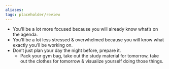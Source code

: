 ```yaml
---
aliases: 
tags: placeholder/review 
---
```


-   You'll be a lot more focused because you will already know what’s on the agenda.
-   You'll be a lot less stressed & overwhelmed because you will know what exactly you’ll be working on.
-   Don’t just plan your day the night before, prepare it.
    -   Pack your gym bag, take out the study material for tomorrow, take out the clothes for tomorrow & visualize yourself doing those things.